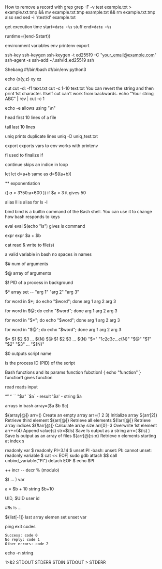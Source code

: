 How to remove a record with grep
grep -F -v test example.txt > example.txt.tmp && mv example.txt.tmp example.txt && rm example.txt.tmp
also sed
sed -i '/test/d' example.txt

get execution time
start=`date +%s`
stuff
end=`date +%s`

runtime=$(($end-$start))

environment variables
env 
printenv
export

ssh-key
ssh-keygen
ssh-keygen -t ed25519 -C "your_email@example.com"
ssh-agent -s
ssh-add ~/.ssh/id_ed25519
ssh

Shebang
#!/bin/bash 
#!/bin/env python3 

echo {x{y,z}
xy
xz

cut
cut -d: -f1 text.txt
cut -c 1-10 text.txt
You can revert the string and then print 1st character. Itself cut can't work from backwards.
echo "Your string ABC" | rev | cut -c 1

echo -e
allows using "\n"

head
first 10 lines of a file

tail
last 10 lines

uniq
prints duplicate lines
uniq -D uniq_test.txt

export
exports vars to env
works with printenv

fi
used to finalize if

continue
skips an indice in loop

let
let d=a+b
same as
d=$((a+b))

**
exponentiation

(( $a<3?50:$a>600 ))
if $a < 3 it gives 50

alias
ll is alias for ls -l

bind
bind is a builtin command of the Bash shell. You can use it to change how bash responds to keys

eval
eval $(echo "ls") gives ls command

expr
expr $a + $b

cat
read & write to file(s)

a valid variable in bash
no spaces in names

$#
num of arguments

$@
array of arguments

$!
PID of a process in background

$*
array 
set -- "arg  1" "arg  2" "arg  3"

for word in $*; do echo "$word"; done
arg
1
arg
2
arg
3

for word in $@; do echo "$word"; done
arg
1
arg
2
arg
3

for word in "$*"; do echo "$word"; done
arg  1 arg  2 arg  3

for word in "$@"; do echo "$word"; done
arg  1
arg  2
arg  3

$* 	$1 $2 $3 … ${N}
$@ 	$1 $2 $3 … ${N}
"$*" 	"$1c$2c$3c…c${N}"
"$@" 	"$1" "$2" "$3" … "${N}"

$0
outputs script name

$$
$$ is the process ID (PID) of the script

Bash functions and its params
function fubction1 {
echo "function"
}
function1
gives function

read
reads input

“” ‘’ ``
"$a" `$a` - result
'$a' - string $a

arrays in bash
array=($a $b $c)

${array[@]}
arr=() 	Create an empty array
arr=(1 2 3) 	Initialize array
${arr[2]} 	Retrieve third element
${arr[@]} 	Retrieve all elements
${!arr[@]} 	Retrieve array indices
${#arr[@]} 	Calculate array size
arr[0]=3 	Overwrite 1st element
arr+=(4) 	Append value(s)
str=$(ls) 	Save ls output as a string
arr=( $(ls) ) 	Save ls output as an array of files
${arr[@]:s:n} 	Retrieve n elements starting at index s

readonly var
$ readonly PI=3.14
$ unset PI
-bash: unset: PI: cannot unset: readonly variable
$ cat << EOF| sudo gdb
attach $$
call unbind_variable("PI")
detach
EOF
$ echo $PI

++ incr -- decr % (modulo)

$( ... )
var

a = $b + 10
string $b+10

UID, $UID
user id

#!ls
ls
...

${list[-1]}
    last array elemen
    set unset
    var

ping exit codes

    Success: code 0
    No reply: code 1
    Other errors: code 2

echo -n
    string

1>&2 STDOUT STDERR STDIN
    STDOUT > STDERR
